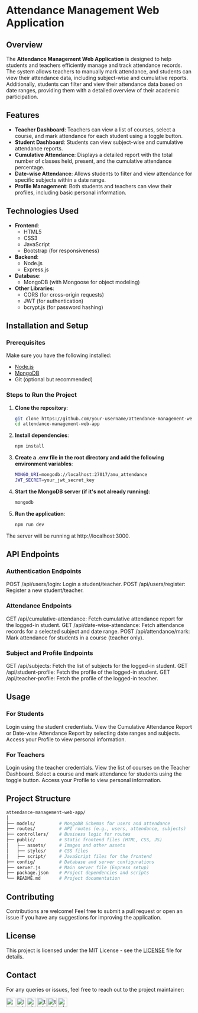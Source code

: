 # Attendance Management Web Application

## Overview
The **Attendance Management Web Application** is designed to help students and teachers efficiently manage and track attendance records. The system allows teachers to manually mark attendance, and students can view their attendance data, including subject-wise and cumulative reports. Additionally, students can filter and view their attendance data based on date ranges, providing them with a detailed overview of their academic participation.

## Features
- **Teacher Dashboard**: Teachers can view a list of courses, select a course, and mark attendance for each student using a toggle button.
- **Student Dashboard**: Students can view subject-wise and cumulative attendance reports.
- **Cumulative Attendance**: Displays a detailed report with the total number of classes held, present, and the cumulative attendance percentage.
- **Date-wise Attendance**: Allows students to filter and view attendance for specific subjects within a date range.
- **Profile Management**: Both students and teachers can view their profiles, including basic personal information.

## Technologies Used
- **Frontend**: 
  - HTML5
  - CSS3
  - JavaScript
  - Bootstrap (for responsiveness)
- **Backend**:
  - Node.js
  - Express.js
- **Database**:
  - MongoDB (with Mongoose for object modeling)
- **Other Libraries**:
  - CORS (for cross-origin requests)
  - JWT (for authentication)
  - bcrypt.js (for password hashing)
  
## Installation and Setup

### Prerequisites
Make sure you have the following installed:
- [Node.js](https://nodejs.org/)
- [MongoDB](https://www.mongodb.com/try/download/community)
- Git (optional but recommended)

### Steps to Run the Project

1. **Clone the repository**:
   ```bash
   git clone https://github.com/your-username/attendance-management-web-app.git
   cd attendance-management-web-app
2. **Install dependencies**:
   ```bash
   npm install
3. **Create a .env file in the root directory and add the following environment variables**:
   ```bash
   MONGO_URI=mongodb://localhost:27017/amu_attendance
   JWT_SECRET=your_jwt_secret_key
4. **Start the MongoDB server (if it's not already running)**:
   ```bash
   mongodb
5. **Run the application**:
   ```bash
   npm run dev
  The server will be running at http://localhost:3000.

## API Endpoints
### Authentication Endpoints
POST /api/users/login: Login a student/teacher.
POST /api/users/register: Register a new student/teacher.

### Attendance Endpoints
GET /api/cumulative-attendance: Fetch cumulative attendance report for the logged-in student.
GET /api/date-wise-attendance: Fetch attendance records for a selected subject and date range.
POST /api/attendance/mark: Mark attendance for students in a course (teacher only).

### Subject and Profile Endpoints
GET /api/subjects: Fetch the list of subjects for the logged-in student.
GET /api/student-profile: Fetch the profile of the logged-in student.
GET /api/teacher-profile: Fetch the profile of the logged-in teacher.

## Usage
### For Students
Login using the student credentials.
View the Cumulative Attendance Report or Date-wise Attendance Report by selecting date ranges and subjects.
Access your Profile to view personal information.

### For Teachers
Login using the teacher credentials.
View the list of courses on the Teacher Dashboard.
Select a course and mark attendance for students using the toggle button.
Access your Profile to view personal information.

## Project Structure
  ```bash
attendance-management-web-app/
│
├── models/         # MongoDB Schemas for users and attendance
├── routes/         # API routes (e.g., users, attendance, subjects)
├── controllers/    # Business logic for routes
├── public/         # Static frontend files (HTML, CSS, JS)
│   ├── assets/     # Images and other assets
│   ├── styles/     # CSS files
│   ├── script/     # JavaScript files for the frontend
├── config/         # Database and server configurations
├── server.js       # Main server file (Express setup)
├── package.json    # Project dependencies and scripts
└── README.md       # Project documentation
```

## Contributing
Contributions are welcome! Feel free to submit a pull request or open an issue if you have any suggestions for improving the application.

## License
This project is licensed under the MIT License - see the [LICENSE](LICENSE) file for details.

## Contact
For any queries or issues, feel free to reach out to the project maintainer:

[<img align="left" alt="gmail_icon" color="white" width="25px" src="https://cdn.jsdelivr.net/npm/simple-icons@v3/icons/gmail.svg" />][gmail]
[<img align="left" alt="linkedIn_icon" width="25px" src="https://cdn.jsdelivr.net/npm/simple-icons@v3/icons/linkedin.svg" />][linkedin]
[<img align="left" alt="github_icon" width="25px" src="https://cdn.jsdelivr.net/npm/simple-icons@v3/icons/github.svg" />][github]
[<img align="left" alt="twitter_icon" width="25px" src="https://cdn.jsdelivr.net/npm/simple-icons@v3/icons/twitter.svg" />][twitter]
[<img align="left" alt="telegram_icon" width="25px" src="https://cdn.jsdelivr.net/npm/simple-icons@v3/icons/telegram.svg" />][telegram]
[<img align="left" alt="whatsapp_icon" width="25px" src="https://cdn.jsdelivr.net/npm/simple-icons@v3/icons/whatsapp.svg" />][whatsapp]

[gmail]: https://mohdyusufr@gmail.com
[linkedin]: https://www.linkedin.com/in/mohdyusuf2312/
[github]: https://www.github.com/mohdyusuf2312/
[twitter]: https://www.twitter.com/mohdyusuf2312/
[telegram]: https://t.me/MOHD0YUSUF
[whatsapp]: https://api.whatsapp.com/send?phone=919084662330

